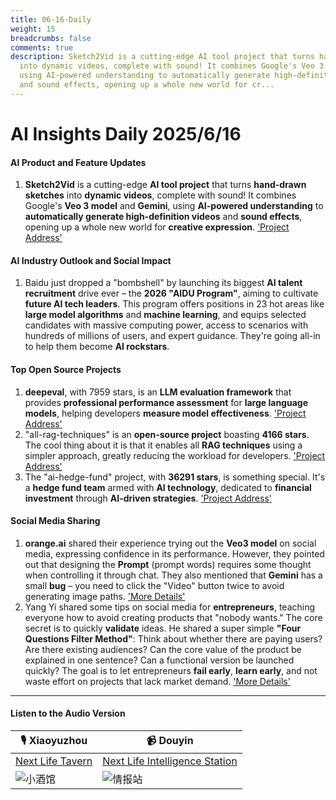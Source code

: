```yaml
---
title: 06-16-Daily
weight: 15
breadcrumbs: false
comments: true
description: Sketch2Vid is a cutting-edge AI tool project that turns hand-drawn sketches
  into dynamic videos, complete with sound! It combines Google's Veo 3 model and Gemini,
  using AI-powered understanding to automatically generate high-definition videos
  and sound effects, opening up a whole new world for cr...
---
```

# AI Insights Daily 2025/6/16

#### **AI Product and Feature Updates**
1. **Sketch2Vid** is a cutting-edge **AI tool project** that turns **hand-drawn sketches** into **dynamic videos**, complete with sound! It combines Google's **Veo 3 model** and **Gemini**, using **AI-powered understanding** to **automatically generate high-definition videos** and **sound effects**, opening up a whole new world for **creative expression**. ['Project Address'](https://github.com/NSTiwari/Sketch2Vid)

#### **AI Industry Outlook and Social Impact**
1. Baidu just dropped a "bombshell" by launching its biggest **AI talent recruitment** drive ever – the **2026 "AIDU Program"**, aiming to cultivate **future AI tech leaders**. This program offers positions in 23 hot areas like **large model algorithms** and **machine learning**, and equips selected candidates with massive computing power, access to scenarios with hundreds of millions of users, and expert guidance. They're going all-in to help them become **AI rockstars**.

#### **Top Open Source Projects**
1. **deepeval**, with 7959 stars, is an **LLM evaluation framework** that provides **professional performance assessment** for **large language models**, helping developers **measure model effectiveness**. ['Project Address'](https://github.com/confident-ai/deepeval)
2. "all-rag-techniques" is an **open-source project** boasting **4166 stars**. The cool thing about it is that it enables all **RAG techniques** using a simpler approach, greatly reducing the workload for developers. ['Project Address'](https://github.com/FareedKhan-dev/all-rag-techniques)
3. The "ai-hedge-fund" project, with **36291 stars**, is something special. It's a **hedge fund team** armed with **AI technology**, dedicated to **financial investment** through **AI-driven strategies**. ['Project Address'](https://github.com/virattt/ai-hedge-fund)

#### **Social Media Sharing**
1. **orange.ai** shared their experience trying out the **Veo3 model** on social media, expressing confidence in its performance. However, they pointed out that designing the **Prompt** (prompt words) requires some thought when controlling it through chat. They also mentioned that **Gemini** has a small **bug** – you need to click the "Video" button twice to avoid generating image paths. ['More Details'](https://x.com/oran_ge/status/1934204708614545697)
2. Yang Yi shared some tips on social media for **entrepreneurs**, teaching everyone how to avoid creating products that "nobody wants." The core secret is to quickly **validate** ideas. He shared a super simple **"Four Questions Filter Method"**: Think about whether there are paying users? Are there existing audiences? Can the core value of the product be explained in one sentence? Can a functional version be launched quickly? The goal is to let entrepreneurs **fail early**, **learn early**, and not waste effort on projects that lack market demand. ['More Details'](https://m.okjike.com/originalPosts/684e90216c1af58f5d957ece)

---

#### **Listen to the Audio Version**

| 🎙️ **Xiaoyuzhou** | 📹 **Douyin** |
| --- | --- |
| [Next Life Tavern](https://www.xiaoyuzhoufm.com/podcast/683c62b7c1ca9cf575a5030e)  |   [Next Life Intelligence Station](https://www.douyin.com/user/MS4wLjABAAAAwpwqPQlu38sO38VyWgw9ZjDEnN4bMR5j8x111UxpseHR9DpB6-CveI5KRXOWuFwG)| 
| ![小酒馆](https://s1.imagehub.cc/images/2025/06/24/f959f7984e9163fc50d3941d79a7f262.md.png) | ![情报站](https://s1.imagehub.cc/images/2025/06/24/7fc30805eeb831e1e2baa3a240683ca3.md.png) |